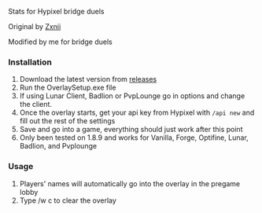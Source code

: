 
Stats for Hypixel bridge duels

Original by [Zxnii](https://github.com/Zxnii/duels-overlay)

Modified by me for bridge duels

### Installation
1. Download the latest version from [releases](https://github.com/TheExploration/bridge-duels-overlay/releases)
2. Run the OverlaySetup.exe file
3. If using Lunar Client, Badlion or PvpLounge go in options and change the client.
4. Once the overlay starts, get your api key from Hypixel with `/api new` and fill out the rest of the settings
5. Save and go into a game, everything should just work after this point
6. Only been tested on 1.8.9 and works for Vanilla, Forge, Optifine, Lunar, Badlion, and Pvplounge

### Usage
1. Players' names will automatically go into the overlay in the pregame lobby
2. Type /w c to clear the overlay
